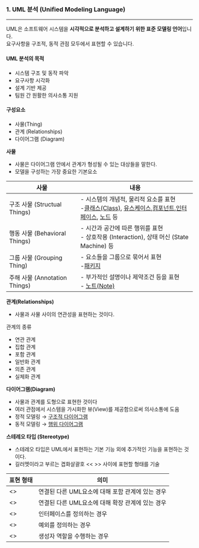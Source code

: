 ### 1. UML 분석 (Unified Modeling Language)

---

UML은 소프트웨어 시스템을 **시각적으로 분석하고 설계하기 위한 표준 모델링 언어**입니다.  
요구사항을 구조적, 동적 관점 모두에서 표현할 수 있습니다.

#### UML 분석의 목적

- 시스템 구조 및 동작 파악
- 요구사항 시각화
- 설계 기반 제공
- 팀원 간 원활한 의사소통 지원

#### 구성요소
- 사물(Thing)
- 관계 (Relationships)
- 다이어그램 (Diagram)

**사물**
- 사물은 다이어그램 안에서 관계가 형성될 수 있는 대상들을 말한다.
- 모델을 구성하는 가장 중요한 기본요소

|사물| 내용                                                                                                                                                                                                                                                                                                                                  |
|-|-------------------------------------------------------------------------------------------------------------------------------------------------------------------------------------------------------------------------------------------------------------------------------------------------------------------------------------|
|구조 사물 (Structual Things)| - 시스템의 개념적, 물리적 요소를 표현 <br>-[클래스(Class)](../more/01.%ED%81%B4%EB%9E%98%EC%8A%A4.md), [유스케이스](../more/01.%EC%9C%A0%EC%8A%A4%EC%BC%80%EC%9D%B4%EC%8A%A4.md),[컴포넌트](../more/01.%EC%BB%B4%ED%8F%AC%EB%84%8C%ED%8A%B8.md),[인터페이스](../more/01.%EC%9D%B8%ED%84%B0%ED%8E%98%EC%9D%B4%EC%8A%A4.md), [노드](../more/01.%EB%85%B8%EB%93%9C.md) 등 |
|행동 사물 (Behavioral Things)| - 시간과 공간에 따른 행위를 표현 <br> - 상호작용 (Interaction), 상태 머신 (State Machine) 등                                                                                                                                                                                                                                                              |
|그룹 사물 (Grouping Thing)| - 요소들을 그룹으로 묶어서 표현 <br> -[패키지](../more/01.%ED%8C%A8%ED%82%A4%EC%A7%80.md)                                                                                                                                                                                                                                                                                         |
|주해 사물 (Annotation Things)| - 부가적인 설명이나 제약조건 등을 표현 <br> - [노트(Note)](../more/01.%EB%85%B8%ED%8A%B8.md)                                                                                                                                                                                                                                                                                       |


**관계(Relationships)**
- 사물과 사물 사이의 연관성을 표현하는 것이다.

관계의 종류
- 연관 관계
- 집합 관계
- 포함 관계
- 일반화 관계
- 의존 관계
- 실체화 관계

**다이어그램(Diagram)**
- 사물과 관계를 도형으로 표현한 것이다
- 여러 관점에서 시스템을 가시화한 뷰(View)를 제공함으로써 의사소통에 도움
- 정적 모델링 &rarr; [구조적 다이어그램](../more/01.%EA%B5%AC%EC%A1%B0%EC%A0%81%20%EB%8B%A4%EC%9D%B4%EC%96%B4%EA%B7%B8%EB%9E%A8.md)
- 동적 모델링 &rarr; [행위 다이어그램](../more/01.%ED%96%89%EC%9C%84%EB%8B%A4%EC%9D%B4%EC%96%B4%EA%B7%B8%EB%9E%A8.md)

**스테레오 타입 (Stereotype)**
- 스테레오 타입은 UML에서 표현하는 기본 기능 외에 추가적인 기능을 표현하는 것이다.
- 길러멧이라고 부르는 겹화살괄호 << >> 사이에 표현할 형태를 기술

| 표현 형태           | 의미                            |
|-----------------|-------------------------------|
| <<include>>     | 연결된 다른 UML요소에 대해 포함 관계에 있는 경우 |
| <<extends>>     | 연결된 다른 UML요소에 대해 확장 관계에 있는 경우 |
| <<interface>>   | 인터페이스를 정의하는 경우                |
| <<exception>>   | 예외를 정의하는 경우                   |
| <<constructor>> | 생성자 역할을 수행하는 경우               |

